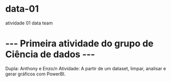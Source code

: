 # data-01
atividade 01 data team

# --- Primeira atividade do grupo de Ciência de dados ---

Dupla: Anthony e Enzo/n
Atividade: A partir de um dataset, limpar, analisar e gerar gráficos com PowerBI.  
